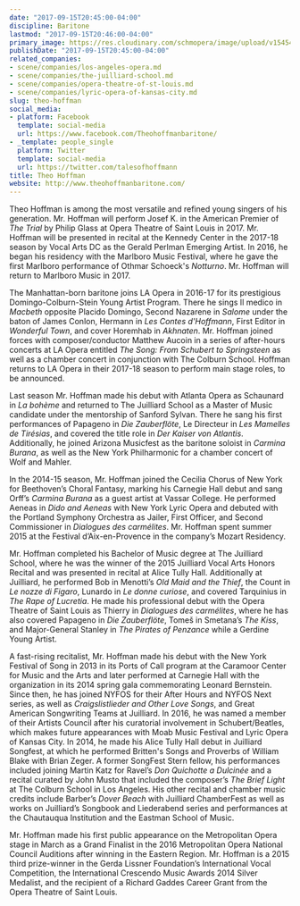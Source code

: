 ```yaml
---
date: "2017-09-15T20:45:00-04:00"
discipline: Baritone
lastmod: "2017-09-15T20:46:00-04:00"
primary_image: https://res.cloudinary.com/schmopera/image/upload/v1545409169/media/webhook-uploads/1505522450925/2858%2BTheo%2BHoffman%2BHI%2BRES%2BART%2Bversion.jpg.jpg
publishDate: "2017-09-15T20:45:00-04:00"
related_companies:
- scene/companies/los-angeles-opera.md
- scene/companies/the-juilliard-school.md
- scene/companies/opera-theatre-of-st-louis.md
- scene/companies/lyric-opera-of-kansas-city.md
slug: theo-hoffman
social_media:
- platform: Facebook
  template: social-media
  url: https://www.facebook.com/Theohoffmanbaritone/
- _template: people_single
  platform: Twitter
  template: social-media
  url: https://twitter.com/talesofhoffmann
title: Theo Hoffman
website: http://www.theohoffmanbaritone.com/
---
```


Theo Hoffman is among the most versatile and refined young singers of his generation. Mr. Hoffman will perform Josef K. in the American Premier of *The Trial* by Philip Glass at Opera Theatre of Saint Louis in 2017. Mr. Hoffman will be presented in recital at the Kennedy Center in the 2017-18 season by Vocal Arts DC as the Gerald Perlman Emerging Artist. In 2016, he began his residency with the Marlboro Music Festival, where he gave the first Marlboro performance of Othmar Schoeck's *Notturno*. Mr. Hoffman will return to Marlboro Music in 2017. 

The Manhattan-born baritone joins LA Opera in 2016-17 for its prestigious Domingo-Colburn-Stein Young Artist Program. There he sings Il medico in *Macbeth* opposite Placido Domingo, Second Nazarene in *Salome* under the baton of James Conlon, Hermann in *Les Contes d'Hoffmann*, First Editor in *Wonderful Town*, and cover Horemhab in *Akhnaten*. Mr. Hoffman joined forces with composer/conductor Matthew Aucoin in a series of after-hours concerts at LA Opera entitled *The Song: From Schubert to Springsteen* as well as a chamber concert in conjunction with The Colburn School. Hoffman returns to LA Opera in their 2017-18 season to perform main stage roles, to be announced. 

Last season Mr. Hoffman made his debut with Atlanta Opera as Schaunard in *La bohème* and returned to The Juilliard School as a Master of Music candidate under the mentorship of Sanford Sylvan. There he sang his first performances of Papageno in *Die Zauberflöte*, Le Directeur in *Les Mamelles de Tirésias*, and covered the title role in *Der Kaiser von Atlantis*. Additionally, he joined Arizona Musicfest as the baritone soloist in *Carmina Burana*, as well as the New York Philharmonic for a chamber concert of Wolf and Mahler. 

In the 2014-15 season, Mr. Hoffman joined the Cecilia Chorus of New York for Beethoven’s Choral Fantasy, marking his Carnegie Hall debut and sang Orff’s *Carmina Burana* as a guest artist at Vassar College. He performed Aeneas in *Dido and Aeneas* with New York Lyric Opera and debuted with the Portland Symphony Orchestra as Jailer, First Officer, and Second Commissioner in *Dialogues des carmélites*. Mr. Hoffman spent summer 2015 at the Festival d’Aix-en-Provence in the company’s Mozart Residency. 

Mr. Hoffman completed his Bachelor of Music degree at The Juilliard School, where he was the winner of the 2015 Juilliard Vocal Arts Honors Recital and was presented in recital at Alice Tully Hall. Additionally at Juilliard, he performed Bob in Menotti’s *Old Maid and the Thief*, the Count in *Le nozze di Figaro*, Lunardo in *Le donne curiose*, and covered Tarquinius in *The Rape of Lucretia*. He made his professional debut with the Opera Theatre of Saint Louis as Thierry in *Dialogues des carmélites*, where he has also covered Papageno in *Die Zauberflöte*, Tomeš in Smetana’s *The Kiss*, and Major-General Stanley in *The Pirates of Penzance* while a Gerdine Young Artist. 

A fast-rising recitalist, Mr. Hoffman made his debut with the New York Festival of Song in 2013 in its Ports of Call program at the Caramoor Center for Music and the Arts and later performed at Carnegie Hall with the organization in its 2014 spring gala commemorating Leonard Bernstein. Since then, he has joined NYFOS for their After Hours and NYFOS Next series, as well as *Craigslistlieder and Other Love Songs*, and Great American Songwriting Teams at Juilliard. In 2016, he was named a member of their Artists Council after his curatorial involvement in Schubert/Beatles, which makes future appearances with Moab Music Festival and Lyric Opera of Kansas City. In 2014, he made his Alice Tully Hall debut in Juilliard Songfest, at which he performed Britten's Songs and Proverbs of William Blake with Brian Zeger.  A former SongFest Stern fellow, his performances included joining Martin Katz for Ravel’s *Don Quichotte a Dulcinée* and a recital curated by John Musto that included the composer’s *The Brief Light* at The Colburn School in Los Angeles.  His other recital and chamber music credits include Barber’s *Dover Beach* with Juilliard ChamberFest as well as works on Juilliard’s Songbook and Liederabend series and performances at the Chautauqua Institution and the Eastman School of Music.

Mr. Hoffman made his first public appearance on the Metropolitan Opera stage in March as a Grand Finalist in the 2016 Metropolitan Opera National Council Auditions after winning in the Eastern Region. Mr. Hoffman is a 2015 third prize-winner in the Gerda Lissner Foundation’s International Vocal Competition, the International Crescendo Music Awards 2014 Silver Medalist, and the recipient of a Richard Gaddes Career Grant from the Opera Theatre of Saint Louis. 
